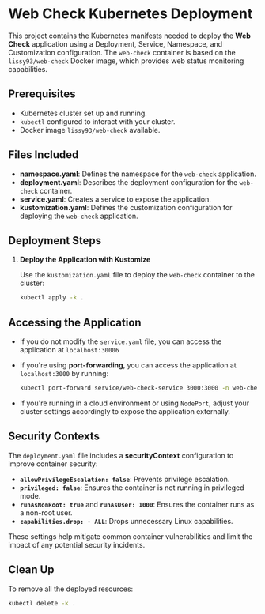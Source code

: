 # Web Check Kubernetes Deployment

This project contains the Kubernetes manifests needed to deploy the **Web Check** application using a Deployment, Service, Namespace, and Customization configuration. The `web-check` container is based on the `lissy93/web-check` Docker image, which provides web status monitoring capabilities.

## Prerequisites

- Kubernetes cluster set up and running.
- `kubectl` configured to interact with your cluster.
- Docker image `lissy93/web-check` available.

## Files Included

- **namespace.yaml**: Defines the namespace for the `web-check` application.
- **deployment.yaml**: Describes the deployment configuration for the `web-check` container.
- **service.yaml**: Creates a service to expose the application.
- **kustomization.yaml**: Defines the customization configuration for deploying the `web-check` application.

## Deployment Steps

1. **Deploy the Application with Kustomize**

   Use the `kustomization.yaml` file to deploy the `web-check` container to the cluster:
   ```sh
   kubectl apply -k .
   ```

## Accessing the Application

- If you do not modify the `service.yaml` file, you can access the application at `localhost:30006`

- If you're using **port-forwarding**, you can access the application at `localhost:3000` by running:
  ```sh
  kubectl port-forward service/web-check-service 3000:3000 -n web-check
  ```

- If you're running in a cloud environment or using `NodePort`, adjust your cluster settings accordingly to expose the application externally.

## Security Contexts

The `deployment.yaml` file includes a **securityContext** configuration to improve container security:

- **`allowPrivilegeEscalation: false`**: Prevents privilege escalation.
- **`privileged: false`**: Ensures the container is not running in privileged mode.
- **`runAsNonRoot: true`** and **`runAsUser: 1000`**: Ensures the container runs as a non-root user.
- **`capabilities.drop: - ALL`**: Drops unnecessary Linux capabilities.

These settings help mitigate common container vulnerabilities and limit the impact of any potential security incidents.

## Clean Up

To remove all the deployed resources:
```sh
kubectl delete -k .
```

